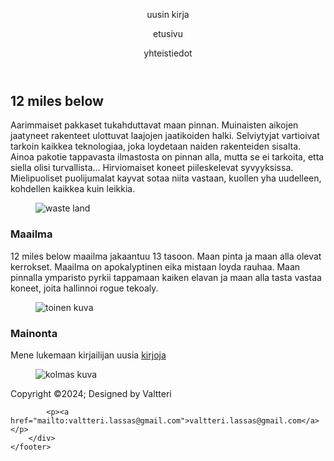 <!DOCTYPE html>
<!-- Määrittää dokumentin tyypin HTML5:ksi -->
<html lang="en">
<head>
    <!-- Määrittää merkistökoodauksen UTF-8:ksi -->
    <meta charset="UTF-8">
    <!-- Asettaa näkymäportin asetukset, jotta sivu skaalautuu oikein eri laitteilla -->
    <meta name="viewport" content="width=device-width, initial-scale=1.0">
    <!-- Määrittää sivun otsikon, joka näkyy selaimen välilehdessä -->
    <title>12 miles below</title>
    <!-- Linkittää ulkoisen CSS-tyylitiedoston -->
    <link rel="stylesheet" href="12milebelow.css">
    <!-- Linkittää ulkoisen Font Awesome -kirjaston ikonien käyttöä varten -->
    <link rel="stylesheet" href="https://cdnjs.cloudflare.com/ajax/libs/font-awesome/6.0.0-beta3/css/all.min.css">
</head>
<body>
    <!-- Sivun yläosa, joka sisältää navigointivalikon -->
    <header id="etusivu">
        <nav>
            <!-- Linkki Amazon-sivulle, jossa on kirjan kuva ja teksti "uusin kirja" -->
            <a href="https://www.amazon.com/12-Miles-Below-IV-Progression-ebook/dp/B0CRLGGF77?ref_=ast_author_dp&dib=eyJ2IjoiMSJ9.uKp1yPF_37HsEIuDXEMlZNnms7QCWHN4-iKA8GeCYDmMiBdagTIDeXZAR9KXmk6Q.UdYHQK9VCAt2wNqlNRdjNpC6JgQE7GFUHeGGQTt9rIk&dib_tag=AUTHOR" target="_blank"><i class="fa-solid fa-moon"></i></a>
            <p>uusin kirja</p>
            <!-- Linkki README.md-tiedostoon, jossa on ikoni ja teksti "etusivu" -->
            <a href="README.md" target="_blank"><i class="fa-solid fa-moon"></i></a>
            <p>etusivu</p>
            <!-- Linkki yhteystiedot-sivulle, jossa on ikoni ja teksti "yhteistiedot" -->
            <a href="yhteistiedot.html" target="_blank"><i class="fa-solid fa-moon"></i></a>
            <p>yhteistiedot</p>
        </nav>
    </header>
    <section class="grid-container" id="paasivu">
        <div class="grid-teksti1">
           <!-- Otsikko ja kappale, joka kuvaa tarinan taustaa -->
           <h2>12 miles below</h2>
              <p>Aarimmaiset pakkaset tukahduttavat maan pinnan. Muinaisten aikojen jaatyneet rakenteet ulottuvat laajojen jaatikoiden halki. Selviytyjat vartioivat tarkoin kaikkea teknologiaa, joka loydetaan naiden rakenteiden sisalta.
 Ainoa pakotie tappavasta ilmastosta on pinnan alla, mutta se ei tarkoita, etta siella olisi turvallista...
                Hirviomaiset koneet piileskelevat syvyyksissa. Mielipuoliset puolijumalat kayvat sotaa niita vastaan, kuollen yha uudelleen, kohdellen kaikkea kuin leikkia. </p>
           <!-- Kuvan sisaltava elementti -->
           <figure>
              <img class="kuva" src="images/icy_wasteland.jpg" alt="waste land">
           </figure>
           <!-- Otsikko ja kappale, joka kuvaa maailman rakennetta -->
           <h3>Maailma</h3>
              <p>12 miles below maailma jakaantuu 13 tasoon. Maan pinta ja maan alla olevat kerrokset. Maailma on apokalyptinen eika mistaan loyda rauhaa. Maan pinnalla ymparisto pyrkii tappamaan kaiken elavan ja maan alla tasta vastaa koneet, joita hallinnoi rogue tekoaly.</p>
           <!-- Kuvan sisaltava elementti? -->
           <figure>
              <img class="kuva" src="images/bunker.jpg" alt="toinen kuva">
           </figure>
           <!-- Otsikko ja kappale, joka mainostaa kirjailijan uusia kirjoja -->
           <h3>Mainonta</h3>
              <p>Mene lukemaan kirjailijan uusia <a href="https://www.amazon.com/12-Miles-Below-IV-Progression-ebook/dp/B0CRLGGF77?ref_=ast_author_dp">kirjoja</a> </p>
           <!-- Kuvan sisaltava elementti? -->
           <figure>
              <img class="kuva" src="images/bunker2.jpg" alt="kolmas kuva">
           </figure>
        </div>
    </section>
    <!--footer tee oma css. ei tarvii kun eri class -->
    <footer>
        <div class="footterContainer">
            <div class="iconit">
                <!-- Linkit sosiaalisen median sivuille, joissa on ikonit -->
                <a href="https://www.facebook.com/?locale=fi_FI"><i class="fa-brands fa-facebook"></i></a>
                <a href="https://www.instagram.com/"><i class="fa-brands fa-instagram"></i></a>
                <a href="https://www.youtube.com/"><i class="fa-brands fa-youtube"></i></a>
            </div>
        </div>
        <div class="Copyright">
            <!-- lisää tekijanoikeustiedot -->
            <p>Copyright &copy;2024; Designed by Valtteri</p>
        </div>
        <div>
            
            <p><a href="mailto:valtteri.lassas@gmail.com">valtteri.lassas@gmail.com</a></p>
        </div>
    </footer>
</body>
</html>